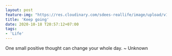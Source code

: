 ```yaml
---
layout: post
feature-img: "https://res.cloudinary.com/sdees-reallife/image/upload/v1555658919/sample_feature_img.png"
title: 'Keep going'
date: 2020-10-18 T20:57:12+07:00
tags:
- 'Life'
---
```


One small positive thought can change your whole day. ~ Unknown

<i class="fa fa-child" style="color:plum"></i>
